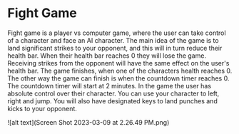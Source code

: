 # Fight Game #

Fight game is a player vs computer game, where the user can take control of a character and face an AI character. The main idea of the game is to land significant strikes to your opponent, and this will in turn reduce their health bar. When their health bar reaches 0 they will lose the game. Receiving strikes from the opponent will have the same effect on the user's health bar. The game finishes, when one of the characters health reaches 0. The other way the game can finish is when the countdown timer reaches 0. The countdown timer will start at 2 minutes. In the game the user has absolute control over their character. You can use your character to left, right and jump. You will also have designated keys to land punches and kicks to your opponent. 


![alt text](Screen Shot 2023-03-09 at 2.26.49 PM.png)